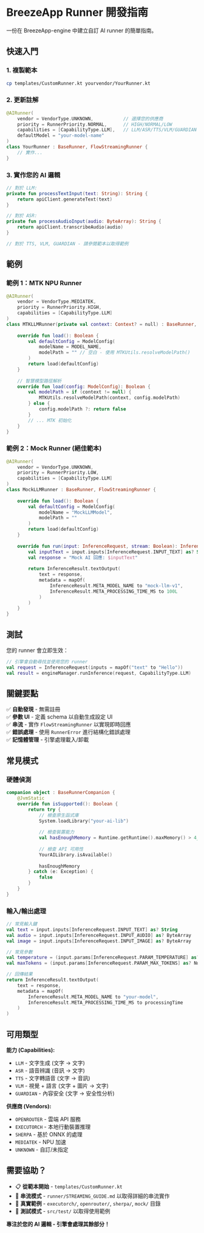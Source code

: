 # BreezeApp Runner 開發指南

一份在 BreezeApp-engine 中建立自訂 AI runner 的簡單指南。

## 快速入門

### 1. 複製範本
```bash
cp templates/CustomRunner.kt yourvendor/YourRunner.kt
```

### 2. 更新註解
```kotlin
@AIRunner(
    vendor = VendorType.UNKNOWN,           // 選擇您的供應商
    priority = RunnerPriority.NORMAL,      // HIGH/NORMAL/LOW  
    capabilities = [CapabilityType.LLM],   // LLM/ASR/TTS/VLM/GUARDIAN
    defaultModel = "your-model-name"
)
class YourRunner : BaseRunner, FlowStreamingRunner {
    // 實作...
}
```

### 3. 實作您的 AI 邏輯
```kotlin
// 對於 LLM:
private fun processTextInput(text: String): String {
    return apiClient.generateText(text)
}

// 對於 ASR:
private fun processAudioInput(audio: ByteArray): String {
    return apiClient.transcribeAudio(audio)
}

// 對於 TTS, VLM, GUARDIAN - 請參閱範本以取得範例
```

## 範例

### 範例 1：MTK NPU Runner
```kotlin
@AIRunner(
    vendor = VendorType.MEDIATEK,
    priority = RunnerPriority.HIGH,
    capabilities = [CapabilityType.LLM]
)
class MTKLLMRunner(private val context: Context? = null) : BaseRunner, FlowStreamingRunner {
    
    override fun load(): Boolean {
        val defaultConfig = ModelConfig(
            modelName = MODEL_NAME,
            modelPath = "" // 空白 - 使用 MTKUtils.resolveModelPath()
        )
        return load(defaultConfig)
    }
    
    // 智慧模型路徑解析
    override fun load(config: ModelConfig): Boolean {
        val modelPath = if (context != null) {
            MTKUtils.resolveModelPath(context, config.modelPath)
        } else {
            config.modelPath ?: return false
        }
        // ... MTK 初始化
    }
}
```

### 範例 2：Mock Runner (絕佳範本)
```kotlin
@AIRunner(
    vendor = VendorType.UNKNOWN,
    priority = RunnerPriority.LOW,
    capabilities = [CapabilityType.LLM]
)
class MockLLMRunner : BaseRunner, FlowStreamingRunner {
    
    override fun load(): Boolean {
        val defaultConfig = ModelConfig(
            modelName = "MockLLMModel",
            modelPath = ""
        )
        return load(defaultConfig)
    }
    
    override fun run(input: InferenceRequest, stream: Boolean): InferenceResult {
        val inputText = input.inputs[InferenceRequest.INPUT_TEXT] as? String ?: ""
        val response = "Mock AI 回應: $inputText"
        
        return InferenceResult.textOutput(
            text = response,
            metadata = mapOf(
                InferenceResult.META_MODEL_NAME to "mock-llm-v1",
                InferenceResult.META_PROCESSING_TIME_MS to 100L
            )
        )
    }
}
```

## 測試

您的 runner 會立即生效：
```kotlin
// 引擎會自動尋找並使用您的 runner
val request = InferenceRequest(inputs = mapOf("text" to "Hello"))
val result = engineManager.runInference(request, CapabilityType.LLM)
```

## 關鍵要點

✅ **自動發現** - 無需註冊  
✅ **參數 UI** - 定義 schema 以自動生成設定 UI  
✅ **串流** - 實作 `FlowStreamingRunner` 以實現即時回應  
✅ **錯誤處理** - 使用 `RunnerError` 進行結構化錯誤處理  
✅ **記憶體管理** - 引擎處理載入/卸載  

## 常見模式

### 硬體偵測
```kotlin
companion object : BaseRunnerCompanion {
    @JvmStatic
    override fun isSupported(): Boolean {
        return try {
            // 檢查原生函式庫
            System.loadLibrary("your-ai-lib")
            
            // 檢查裝置能力  
            val hasEnoughMemory = Runtime.getRuntime().maxMemory() > 4_000_000_000L
            
            // 檢查 API 可用性
            YourAILibrary.isAvailable()
            
            hasEnoughMemory
        } catch (e: Exception) {
            false
        }
    }
}
```

### 輸入/輸出處理
```kotlin
// 常見輸入鍵
val text = input.inputs[InferenceRequest.INPUT_TEXT] as? String
val audio = input.inputs[InferenceRequest.INPUT_AUDIO] as? ByteArray
val image = input.inputs[InferenceRequest.INPUT_IMAGE] as? ByteArray

// 常見參數  
val temperature = (input.params[InferenceRequest.PARAM_TEMPERATURE] as? Number)?.toFloat() ?: 0.7f
val maxTokens = (input.params[InferenceRequest.PARAM_MAX_TOKENS] as? Number)?.toInt() ?: 2048

// 回傳結果
return InferenceResult.textOutput(
    text = response,
    metadata = mapOf(
        InferenceResult.META_MODEL_NAME to "your-model",
        InferenceResult.META_PROCESSING_TIME_MS to processingTime
    )
)
```

## 可用類型

**能力 (Capabilities):**
- `LLM` - 文字生成 (文字 → 文字)
- `ASR` - 語音辨識 (音訊 → 文字)
- `TTS` - 文字轉語音 (文字 → 音訊)
- `VLM` - 視覺 + 語言 (文字 + 圖片 → 文字)
- `GUARDIAN` - 內容安全 (文字 → 安全性分析)

**供應商 (Vendors):**
- `OPENROUTER` - 雲端 API 服務
- `EXECUTORCH` - 本地行動裝置推理
- `SHERPA` - 基於 ONNX 的處理
- `MEDIATEK` - NPU 加速
- `UNKNOWN` - 自訂/未指定

## 需要協助？

- 📋 **從範本開始** - `templates/CustomRunner.kt` 
- 🚀 **串流模式** - `runner/STREAMING_GUIDE.md` 以取得詳細的串流實作
- 📁 **真實範例** - `executorch/`, `openrouter/`, `sherpa/`, `mock/` 目錄
- 🧪 **測試模式** - `src/test/` 以取得使用範例

**專注於您的 AI 邏輯 - 引擎會處理其餘部分！**

